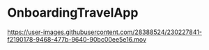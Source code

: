 # OnboardingTravelApp


https://user-images.githubusercontent.com/28388524/230227841-f2190178-9468-477b-9640-90bc00ee5e16.mov

